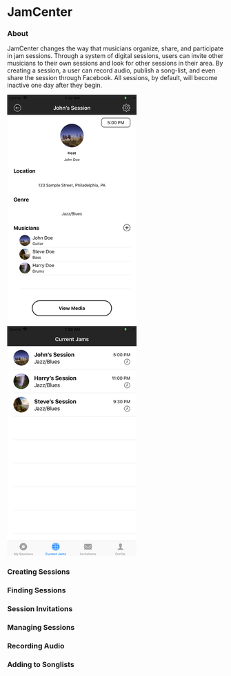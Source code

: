 # JamCenter

### About

JamCenter changes the way that musicians organize, share, and participate in jam sessions. Through a system of digital sessions, users can invite other musicians to their own sessions and look for other sessions in their area. By creating a session, a user can record audio, publish a song-list, and even share the session through Facebook. All sessions, by default, will become inactive one day after they begin.

![CurrentSession](Screenshots/Small/iPhoneCurrentSessionSmall.png) ![CurrentSessions](Screenshots/Small/iPhoneCurrentSessionsSmall.png)

### Creating Sessions

### Finding Sessions

### Session Invitations

### Managing Sessions

### Recording Audio

### Adding to Songlists
